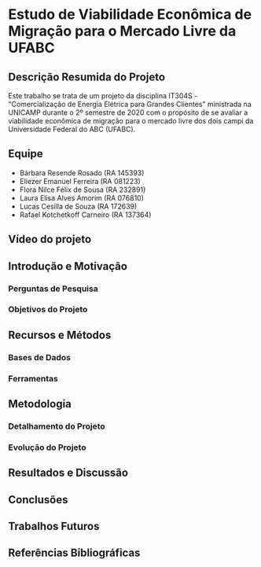 # Estudo de Viabilidade Econômica de Migração para o Mercado Livre da UFABC

## Descrição Resumida do Projeto
Este trabalho se trata de um projeto da disciplina IT304S - "Comercialização de Energia Elétrica para Grandes Clientes" ministrada na UNICAMP durante o 2º semestre de 2020 com o propósito de se avaliar a viabilidade econômica de migração para o mercado livre dos dois campi da Universidade Federal do ABC (UFABC).

## Equipe
* Bárbara Resende Rosado (RA 145393)
* Eliezer Emanuel Ferreira (RA 081223)
* Flora Nilce Félix de Sousa (RA 232891)
* Laura Elisa Alves Amorim (RA 076810)
* Lucas Cesilla de Souza (RA 172639)
* Rafael Kotchetkoff Carneiro (RA 137364)

## Vídeo do projeto


## Introdução e Motivação


### Perguntas de Pesquisa


### Objetivos do Projeto


## Recursos e Métodos
### Bases de Dados


### Ferramentas


## Metodologia


### Detalhamento do Projeto


### Evolução do Projeto


## Resultados e Discussão


## Conclusões


## Trabalhos Futuros


## Referências Bibliográficas


